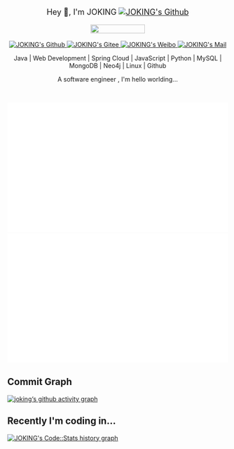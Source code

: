 <!-- <div align="center"> -->
<p align="center" style="font-size: large;">
  Hey 👋, I'm JOKING  <a  target="_blank" href="https://jokinglove.com/"> <img alt="JOKING's Github" width="18px" src="https://cdn.jsdelivr.net/gh/jokinglove/cdn-assets@master/icons/blog.svg" /> </a>
</p>
<p align="center">
 <img alt="" width="124px" height="20px" src="https://komarev.com/ghpvc/?username=jokinglove&color=blueviolet" />
</p>
<p align="center">
  <a target="_blank" href="https://github.com/jokinglove">
      <img alt="JOKING's Github" width="30px" src="https://cdn.jsdelivr.net/gh/jokinglove/cdn-assets@master/icons/github4.svg" />
  </a>

  <a target="_blank" href="https://gitee.com/jokinglove">
      <img  alt="JOKING's Gitee" width="30px" src="https://cdn.jsdelivr.net/gh/jokinglove/cdn-assets@master/icons/gitee-circle-light.svg" />
  </a>

  <a target="_blank" href="https://weibo.com/3287764562/profile?topnav=1&wvr=6&is_all=1">
      <img alt="JOKING's Weibo" width="30px" src="https://cdn.jsdelivr.net/gh/jokinglove/cdn-assets@master/icons/weibo.svg" />
  </a>

  <a target="_blank" href="https://mail.qq.com/cgi-bin/qm_share?t=qm_mailme&email=sdve2tjf1t3ex9Tx197J3NDY3Z-S3tw">
      <img  alt="JOKING's Mail" width="30px" src="https://cdn.jsdelivr.net/gh/jokinglove/cdn-assets@master/icons/mail.svg" />
  </a>

</p>

<p align="center">
Java | Web Development | Spring Cloud | JavaScript | Python | MySQL | MongoDB | Neo4j | Linux | Github 
</p>

<p align="center">
A software engineer , I'm hello worlding...
</p>

<!-- &theme=shades-of-purple   &theme=cobalt-->
<a href="https://jokinglove.com">
<br/>
  
![](https://github.com/jokinglove/github-stats/blob/master/generated/overview.svg)
![](https://github.com/jokinglove/github-stats/blob/master/generated/languages.svg)
</a>

<!-- commit graph -->
## Commit Graph
[![joking‘s github activity graph](https://activity-graph.herokuapp.com/graph?username=jokinglove&theme=dracula)](https://github.com/jokinglove)

## Recently I'm coding in...
<a href="https://codestats.net/users/jokinglove">
<img src='https://codestats-readme.wegfan.cn/history-graph/jokinglove?width=850&heoight=300&timezone=08:00&history_days=20&max_languages=12&language_colors=["3e4053","f15854","5da5da","faa43a","60bd68","f17cb0","b2912f","00897b","b276b2","ffc0cb","cddc39","7e57c2","bdbdbd"]' alt="JOKING's Code::Stats history graph" />
</a>

<!-- </div> -->
<!--<iframe
  src="https://profile-summary-for-github.com/user/JokingLove"
  frameborder=0

/>
--->
